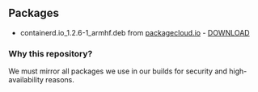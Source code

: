 ## Packages
- containerd.io_1.2.6-1_armhf.deb from [packagecloud.io](https://packagecloud.io/Hypriot/rpi/packages/raspbian/buster/containerd.io_1.2.6-1_armhf.deb) - [DOWNLOAD](https://github.com/nesto-software/pos-adapter-armhf-packages/releases/download/package1/containerd.io_1.2.6-1_armhf.deb)

### Why this repository?
We must mirror all packages we use in our builds for security and high-availability reasons.
